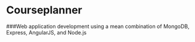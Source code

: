 Courseplanner
=============
###Web application development using a mean combination of MongoDB, Express, AngularJS, and Node.js

